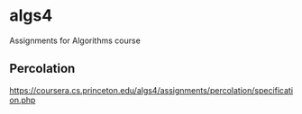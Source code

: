 # algs4
Assignments for Algorithms course

## Percolation
https://coursera.cs.princeton.edu/algs4/assignments/percolation/specification.php

